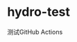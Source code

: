 <!--
 * @Author: Wenyu Ouyang
 * @Date: 2022-06-28 21:29:43
 * @LastEditTime: 2022-06-29 11:50:42
 * @LastEditors: Wenyu Ouyang
 * @Description: README
 * @FilePath: \hydro-test\README.md
 * Copyright (c) 2021-2022 Wenyu Ouyang. All rights reserved.
-->
# hydro-test

测试GitHub Actions
